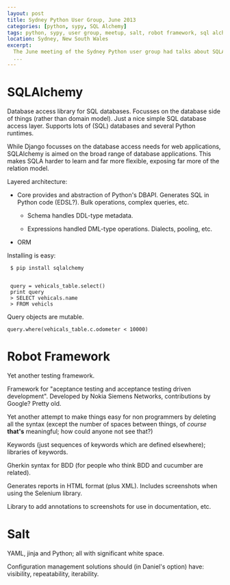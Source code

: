 ```yaml
---
layout: post
title: Sydney Python User Group, June 2013
categories: [python, sypy, SQL Alchemy]
tags: python, sypy, user group, meetup, salt, robot framework, sql alchemy, orm
location: Sydney, New South Wales
excerpt: 
  The June meeting of the Sydney Python user group had talks about SQLAlchemy,
  ...
---
```


# SQLAlchemy

Database access library for SQL databases. Focusses on the database side of
things (rather than domain model). Just a nice simple SQL database access
layer. Supports lots of (SQL) databases and several Python runtimes.

While Django focusses on the database access needs for web applications,
SQLAlchemy is aimed on the broad range of database applications. This makes
SQLA harder to learn and far more flexible, exposing far more of the relation
model.

Layered architecture:

- Core provides and abstraction of Python's DBAPI. Generates SQL in Python
  code (EDSL?). Bulk operations, complex queries, etc.

   - Schema handles DDL-type metadata.

   - Expressions handled DML-type operations. Dialects, pooling, etc.

- ORM 

Installing is easy:

     $ pip install sqlalchemy


     query = vehicals_table.select()
     print query
     > SELECT vehicals.name
     > FROM vehicls

Query objects are mutable.

    query.where(vehicals_table.c.odometer < 10000)

# Robot Framework

Yet another testing framework.

Framework for "aceptance testing and acceptance testing driven development".
Developed by Nokia Siemens Networks, contributions by Google? Pretty old.

Yet another attempt to make things easy for non programmers by deleting all
the syntax (except the number of spaces between things, of *course* **that's**
meaningful; how could anyone not see that?)

Keywords (just sequences of keywords which are defined elsewhere); libraries
of keywords.

Gherkin syntax for BDD (for people who think BDD and cucumber are related).

Generates reports in HTML format (plus XML). Includes screenshots when using
the Selenium library.

Library to add annotations to screenshots for use in documentation, etc.

# Salt

YAML, jinja and Python; all with significant white space.

Configuration management solutions should (in Daniel's option) have:
visibility, repeatability, iterability.


